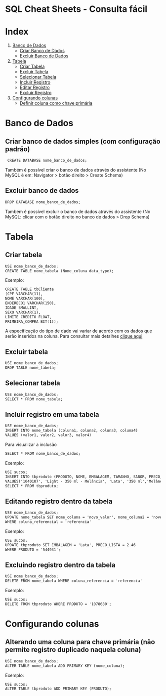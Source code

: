 # **SQL Cheat Sheets - Consulta fácil**



# Index
1. [Banco de Dados](https://github.com/luisreimberg/Cheat-Sheet/new/main#banco-de-dados)
    * [Criar Banco de Dados](https://github.com/luisreimberg/Cheat-Sheet/new/main#criar-banco-de-dados-simples-com-configura%C3%A7%C3%A3o-padr%C3%A3o)
    * [Excluir Banco de Dados](https://github.com/luisreimberg/Cheat-Sheet/new/main#excluir-banco-de-dados)
2. [Tabela](https://github.com/luisreimberg/Cheat-Sheet/new/main#tabela)
    * [Criar Tabela](#arithmetic)
    * [Excluir Tabela](https://github.com/luisreimberg/Cheat-Sheet/new/main#excluir-tabela)
    * [Selecionar Tabela](https://github.com/luisreimberg/Cheat-Sheet/new/main#selecionar-tabela)
    * [Incluir Registro](https://github.com/luisreimberg/Cheat-Sheet/new/main#incluir-registro-em-uma-tabela)
    * [Editar Registro](https://github.com/luisreimberg/Cheat-Sheet/new/main#editando-registro-dentro-da-tabela)
    * [Excluir Registro](https://github.com/luisreimberg/Cheat-Sheet/new/main#excluindo-registro-dentro-da-tabela)
3. [Configurando colunas](#declarations)
    * [Definir coluna como chave primária](https://github.com/luisreimberg/Cheat-Sheet/new/main#alterando-uma-coluna-para-chave-prim%C3%A1ria-n%C3%A3o-permite-registro-duplicado-naquela-coluna)


# Banco de Dados
## **Criar banco de dados simples (com configuração padrão)**
```diff
 CREATE DATABASE nome_banco_de_dados; 
```

Também é possível criar o banco de dados através do assistente (No MySQL é em: Navigator > botão direito > Create Schema)


## **Excluir banco de dados**
```diff
DROP DATABASE nome_banco_de_dados; 
```
Também é possível excluir o banco de dados através do assistente (No MySQL: clicar com o botão direito no banco de dados > Drop Schema)

# Tabela
## **Criar tabela**
```diff
USE nome_banco_de_dados;
CREATE TABLE nome_tabela (Nome_coluna data_type);
```

Exemplo:
```diff
CREATE TABLE tbCliente
(CPF VARCHAR(11), 
NOME VARCHAR(100),
ENDERECO1 VARCHAR(150),
IDADE SMALLINT,
SEXO VARCHAR(1),
LIMITE_CREDITO FLOAT,
PRIMEIRA_COMPRA BIT(1));
```

A especificação do tipo de dado vai variar de acordo com os dados que serão inseridos na coluna. Para consultar mais detalhes [clique aqui](https://www.w3schools.com/sql/sql_datatypes.asp)


## **Excluir tabela**
```diff
USE nome_banco_de_dados;
DROP TABLE nome_tabela;
```

## **Selecionar tabela**
```diff
USE nome_banco_de_dados;
SELECT * FROM nome_tabela;
```

## **Incluir registro em uma tabela**
```diff
USE nome_banco_de_dados;
INSERT INTO nome_tabela (coluna1, coluna2, coluna3, coluna4)
VALUES (valor1, valor2, valor3, valor4)
```
Para visualizar a inclusão
```diff
SELECT * FROM nome_banco_de_dados;
```
Exemplo:
```diff
USE sucos;
INSERT INTO tbproduto (PRODUTO, NOME, EMBALAGEM, TAMANHO, SABOR, PRECO_LISTA) 
VALUES('1040107', 'Light - 350 ml - Melância', 'Lata', '350 ml','Melância', 4.56);
SELECT * FROM tbproduto;
```

## **Editando registro dentro da tabela**
```diff
USE nome_banco_de_dados;
UPDATE nome_tabela SET nome_coluna = 'novo_valor', nome_coluna2 = 'novo_valor_2'
WHERE coluna_referencial = 'referencia'
```
Exemplo:
```diff
USE sucos;
UPDATE tbproduto SET EMBALAGEM = 'Lata', PRECO_LISTA = 2.46
WHERE PRODUTO = '544931';
```

## **Excluindo registro dentro da tabela**
```diff
USE nome_banco_de_dados;
DELETE FROM nome_tabela WHERE coluna_referencia = 'referencia'
```

Exemplo:
```diff
USE sucos;
DELETE FROM tbproduto WHERE PRODUTO = '1078680';
```
# Configurando colunas
## **Alterando uma coluna para chave primária (não permite registro duplicado naquela coluna)**
```diff
USE nome_banco_de_dados;
ALTER TABLE nome_tabela ADD PRIMARY KEY (nome_coluna);
```
Exemplo:
```diff
USE sucos;
ALTER TABLE tbproduto ADD PRIMARY KEY (PRODUTO);
```
